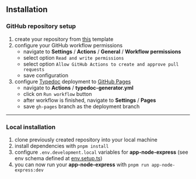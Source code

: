 ## Installation

### GitHub repository setup

1. create your repository from [this](https://github.com/new?template_name=mern-monorepo-starter&template_owner=brunotot) template 
2. configure your GitHub workflow permissions
   - navigate to **Settings** / **Actions** / **General** / **Workflow permissions**
   - select option `Read and write permissions`
   - select option `Allow GitHub Actions to create and approve pull requests`
   - save configuration
3. configure [Typedoc](https://typedoc.org/) deployment to [GitHub Pages](https://pages.github.com/)
   - navigate to **Actions** / **typedoc-generator.yml**
   - click on `Run workflow` button
   - after workflow is finished, navigate to **Settings** / **Pages**
   - save `gh-pages` branch as the deployment branch 

----

### Local installation

1. clone previously created repository into your local machine
2. install dependencies with `pnpm install`
3. configure `.env.development.local` variables for **app-node-express** (see env schema defined at [env.setup.ts](https://github.com/brunotot/mern-monorepo-starter/blob/main/packages/app-node-express/src/setup/env.setup.ts#L13))
4. you can now run your **app-node-express** with `pnpm run app-node-express:dev`